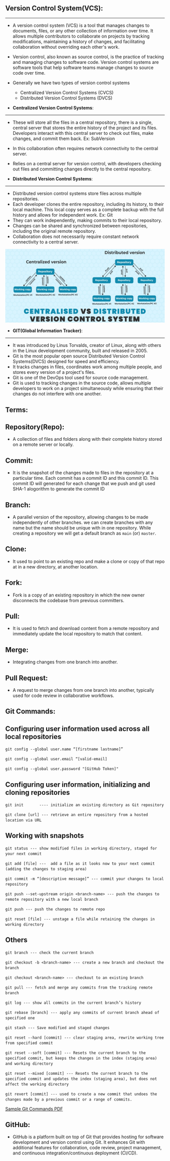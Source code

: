 ## Version Control System(VCS):
-------------------------------
* A version control system (VCS) is a tool that manages changes to documents, files, or any other collection of information over time. It allows multiple contributors to collaborate on projects by tracking modifications, maintaining a history of changes, and facilitating collaboration without overriding each other's work.
* Version control, also known as source control, is the practice of tracking and managing changes to software code. Version control systems are software tools that help software teams manage changes to source code over time.

* Generally we have two types of version control systems
  * Centralized Version Control Systems (CVCS)
  * Distributed Version Control Systems (DVCS)
 
* **Centralized Version Control Systems**:
------------------------------------------
  * These will store all the files in a central repository, there is a single, central server that stores the entire history of the project and its files. Developers interact with this central server to check out files, make changes, and commit them back. Ex: SubVersion
  * In this collaboration often requires network connectivity to the central server.
  * Relies on a central server for version control, with developers checking out files and committing changes directly to the central repository.
 
* **Distributed Version Control Systems**:
------------------------------------------
  * Distributed version control systems store files across multiple repositories.
  * Each developer clones the entire repository, including its history, to their local machine. This local copy serves as a complete backup with the full history and allows for independent work. Ex: Git
  * They can work independently, making commits to their local repository.
  * Changes can be shared and synchronized between repositories, including the original remote repository.
  * Collaboration does not necessarily require constant network connectivity to a central server.

![Preview](./Images/vcs-1.png)
 

* **GIT(Global Information Tracker)**:
--------------------------------------
* It was introduced by Linus Torvalds, creator of Linux, along with others in the Linux development community, built and released in 2005.
* Git is the most popular open source Distributed Version Control Systems(DVCS) designed for speed and efficiency.
* It tracks changes in files, coordinates work among multiple people, and stores every version of a project's files.
* Git is one of the DevOps tool used for source code management.
* Git is used to tracking changes in the source code, allows multiple developers to work on a project simultaneously while ensuring that their changes do not interfere with one another.

**Terms**:
----------
  **Repository(Repo)**:
  ---------------------
  * A collection of files and folders along with their complete history stored on a remote server or locally.
  
  **Commit**:
  -----------
  * It is the snapshot of the changes made to files in the repository at a particular time. Each commit has a commit ID and this commit          ID. This commit ID will generated for each change that we push and git used SHA-1 alogorithm to generate the commit ID

  **Branch**:
  ----------
  * A parallel version of the repository, allowing changes to be made independently of other branches. we can create branches with any name but the name should be unique with in one repository. While creating a repository we will get a default branch as `main` (or) `master`.

  **Clone**:
  ---------
  * It used to point to an existing repo and make a clone or copy of that repo at in a new directory, at another location.

  **Fork**:
  --------
  * Fork is a copy of an existing repository in which the new owner disconnects the codebase from previous committers.

  **Pull**:
  --------
  * It is used to fetch and download content from a remote repository and immediately update the local repository to match that content.

  **Merge**:
  ----------
  * Integrating changes from one branch into another.

  **Pull Request**:
  ----------------
  * A request to merge changes from one branch into another, typically used for code review in collaborative workflows.

**Git Commands**:
-----------------
  **Configuring user information used across all local repositories**
  -------------------------------------------------------------------
    
  `git config --global user.name “[firstname lastname]”`
  
  `git config --global user.email “[valid-email]`
  
  `git config --global user.password "[GitHub Token]"`

  **Configuring user information, initializing and cloning repositories**
  -----------------------------------------------------------------------
    
  `git init       ---- initialize an existing directory as Git repository`
  
  `git clone [url] --- retrieve an entire repository from a hosted location via URL`


  **Working with snapshots**
  ---------------------------
    
  `git status --- show modified files in working directory, staged for your next commit`
  
  `git add [file] ---  add a file as it looks now to your next commit (adding the changes to staging area)`
  
  `git commit -m “[descriptive message]” --- commit your changes to local repository`
  
  `git push --set-upstream origin <branch-name> --- push the changes to remote repository with a new local branch`
  
  `git push --- push the changes to remote repo`
  
  `git reset [file] --- unstage a file while retaining the changes in working directory`


  **Others**
  ----------
  `git branch --- check the current branch`
  
  `git checkout -b <branch-name> --- create a new branch and checkout the branch`
  
  `git checkout <branch-name> --- checkout to an existing branch`
  
  `git pull --- fetch and merge any commits from the tracking remote branch`
  
  `git log --- show all commits in the current branch’s history`
  
  `git rebase [branch] --- apply any commits of current branch ahead of specified one`
  
  `git stash --- Save modified and staged changes`
  
  `git reset --hard [commit] --- clear staging area, rewrite working tree from specified commit`
  
  `git reset --soft [commit] --- Resets the current branch to the specified commit, but keeps the changes in the index (staging area) and working directory`
  
  `git reset --mixed [commit] --- Resets the current branch to the specified commit and updates the index (staging area), but does not affect the working directory`
  
  `git revert [commit] --- used to create a new commit that undoes the changes made by a previous commit or a range of commits.`


[Sample Git Commands PDF](https://www.atlassian.com/git/tutorials/atlassian-git-cheatsheet)
  
**GitHub**:
-----------
* GitHub is a platform built on top of Git that provides hosting for software development and version control using Git. It enhances Git with additional features for collaboration, code review, project management, and continuous integration/continuous deployment (CI/CD).